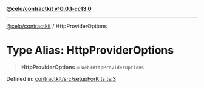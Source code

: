 [**@celo/contractkit v10.0.1-cc13.0**](../README.md)

***

[@celo/contractkit](../globals.md) / HttpProviderOptions

# Type Alias: HttpProviderOptions

> **HttpProviderOptions** = `Web3HttpProviderOptions`

Defined in: [contractkit/src/setupForKits.ts:3](https://github.com/celo-org/developer-tooling/blob/master/packages/sdk/contractkit/src/setupForKits.ts#L3)
